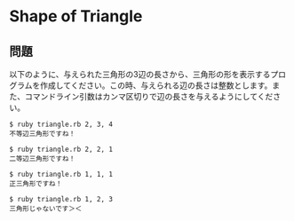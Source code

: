# Shape of Triangle

## 問題

以下のように、与えられた三角形の3辺の長さから、三角形の形を表示するプログラムを作成してください。この時、与えられる辺の長さは整数とします。また、コマンドライン引数はカンマ区切りで辺の長さを与えるようにしてください。

````
$ ruby triangle.rb 2, 3, 4
不等辺三角形ですね！

$ ruby triangle.rb 2, 2, 1
二等辺三角形ですね！

$ ruby triangle.rb 1, 1, 1
正三角形ですね！

$ ruby triangle.rb 1, 2, 3
三角形じゃないです＞＜
````
